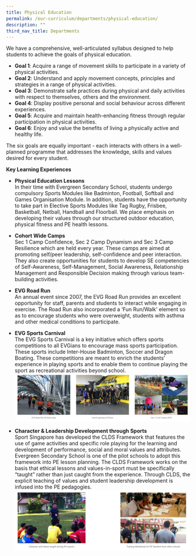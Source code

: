 ```yaml
---
title: Physical Education
permalink: /our-curriculum/departments/physical-education/
description: ""
third_nav_title: Departments
---
```

We have a comprehensive, well-articulated syllabus designed to help students to achieve the goals of physical education. 

* **Goal 1**: Acquire a range of movement skills to participate in a variety of physical activities.  
* **Goal 2**: Understand and apply movement concepts, principles and strategies in a range of physical activities.  
* **Goal 3**: Demonstrate safe practices during physical and daily activities with respect to themselves, others and the environment.  
* **Goal 4**: Display positive personal and social behaviour across different experiences.  
* **Goal 5**: Acquire and maintain health-enhancing fitness through regular participation in physical activities.  
* **Goal 6**: Enjoy and value the benefits of living a physically active and healthy life.

The six goals are equally important - each interacts with others in a well-planned programme that addresses the knowledge, skills and values desired for every student.

**Key Learning Experiences**

* **Physical Education Lessons**  
In their time with Evergreen Secondary School, students undergo compulsory Sports Modules like Badminton, Football, Softball and Games Organisation Module. In addition, students have the opportunity to take part in Elective Sports Modules like Tag Rugby, Frisbee, Basketball, Netball, Handball and Floorball. We place emphasis on developing their values through our structured outdoor education, physical fitness and PE health lessons.

* **Cohort Wide Camps**  
Sec 1 Camp Confidence, Sec 2 Camp Dynamism and Sec 3 Camp Resilience which are held every year. These camps are aimed at promoting self/peer leadership, self-confidence and peer interaction. They also create opportunities for students to develop SE competencies of Self-Awareness, Self-Management, Social Awareness, Relationship Management and Responsible Decision making through various team-building activities.

* **EVG Road Run**  
An annual event since 2007, the EVG Road Run provides an excellent opportunity for staff, parents and students to interact while engaging in exercise. The Road Run also incorporated a ‘Fun Run/Walk’ element so as to encourage students who were overweight, students with asthma and other medical conditions to participate.  

* **EVG Sports Carnival**  
The EVG Sports Carnival is a key initiative which offers sports competitions to all EVGians to encourage mass sports participation. These sports include Inter-House Badminton, Soccer and Dragon Boating. These competitions are meant to enrich the students’ experience in playing sports and to enable them to continue playing the sport as recreational activities beyond school.![](/images/Our%20Curriculum/Departments/Physical%20Education/P1.png)

* **Character & Leadership Development through Sports**  
Sport Singapore has developed the CLDS Framework that features the use of game activities and specific role playing for the learning and development of performance, social and moral values and attributes. Evergreen Secondary School is one of the pilot schools to adopt this framework into PE lesson planning. The CLDS Framework works on the basis that ethical lessons and values-in-sport must be specifically “taught” rather than just caught from the experience. Through CLDS, the explicit teaching of values and student leadership development is infused into the PE pedagogies.![](/images/Our%20Curriculum/Departments/Physical%20Education/P2.png)
